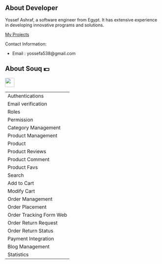 ## About Developer

<div class="article-container">
  <p>Yossef Ashraf, a software engineer from Egypt. It has extensive experience in developing innovative programs and solutions.</p>
    <a href="https://linktr.ee/dev_yossef"> My Projects </a>
    <p>Contact Information:</p>
 <ul>
    <li>Email : yossefa538@gmail.com</li>
</ul>
</div>
    
## About Souq 💵
<a href="https://www.notion.so/4fb3b954ceb5417b946ec26bddb3e1a3"> 
<img src="https://media2.giphy.com/media/QssGEmpkyEOhBCb7e1/giphy.gif?cid=ecf05e47a0n3gi1bfqntqmob8g9aid1oyj2wr3ds3mg700bl&rid=giphy.gif" width="30"></a>
  <table class="tasks-table">
    <thead>
    </thead>
    <tbody>
      <tr><td>Authentications</td></tr>
      <tr><td>Email verification</td></tr>
      <tr><td>Roles</td></tr>
      <tr><td>Permission</td></tr>
      <tr><td>Category Management</td></tr>
      <tr><td>Product Management</td></tr>
      <tr><td>Product</td></tr>
      <tr><td>Product Reviews</td></tr>
      <tr><td>Product Comment</td></tr>
      <tr><td>Product Favs</td></tr>
      <tr><td>Search</td></tr>
      <tr><td>Add to Cart</td></tr>
      <tr><td>Modify Cart</td></tr>
      <tr><td>Order Management</td></tr>
      <tr><td>Order Placement</td></tr>
      <tr><td>Order Tracking Form Web</td></tr>
      <tr><td>Order Return Request</td></tr>
      <tr><td>Order Return Status</td></tr>
      <tr><td>Payment Integration</td></tr>
      <tr><td>Blog Management</td></tr>
      <tr><td>Statistics</td></tr>
    </tbody>
  </table>
</div>

